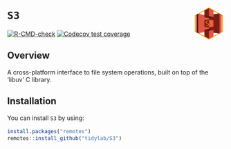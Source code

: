 
# `S3` <img src="https://raw.githubusercontent.com/tidylab/S3/master/pkgdown/logo.png" align="right" style="float:right; height:75px"/>

<!-- badges: start -->

[![R-CMD-check](https://github.com/tidylab/S3/workflows/R-CMD-check/badge.svg)](https://github.com/tidylab/S3/actions)
[![Codecov test
coverage](https://codecov.io/gh/tidylab/S3/branch/master/graph/badge.svg)](https://codecov.io/gh/tidylab/S3?branch=master)

<!-- badges: end -->

## Overview

A cross-platform interface to file system operations, built on top of
the ‘libuv’ C library.

## Installation

You can install `S3` by using:

``` r
install.packages("remotes")
remotes::install_github("tidylab/S3")
```

